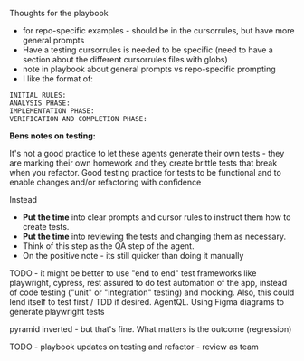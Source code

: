 Thoughts for the playbook
- for repo-specific examples - should be in the cursorrules, but have more general prompts
- Have a testing cursorrules is needed to be specific (need to have a section about the different cursorrules files with globs)
- note in playbook about general prompts vs repo-specific prompting
- I like the format of:

```
INITIAL RULES:
ANALYSIS PHASE:
IMPLEMENTATION PHASE:
VERIFICATION AND COMPLETION PHASE:
```


**Bens notes on testing:**

It's not a good practice to let these agents generate their own tests - they are marking their own homework and they create brittle tests that break when you refactor.  Good testing practice for tests to be functional and to enable changes and/or refactoring with confidence

Instead 
- **Put the time** into clear prompts and cursor rules to instruct them how to create tests.
- **Put the time** into reviewing the tests and changing them as necessary.
- Think of this step as the QA step of the agent.
- On the positive note - its still quicker than doing it manually

TODO - it might be better to use "end to end" test frameworks like playwright, cypress, rest assured to do test automation of the app, instead of code testing ("unit" or "integration" testing) and mocking. Also, this could lend itself to test first / TDD if desired.   AgentQL. Using Figma diagrams to generate playwright tests

pyramid inverted - but that's fine. What matters is the outcome (regression)

TODO - playbook updates on testing and refactor - review as team